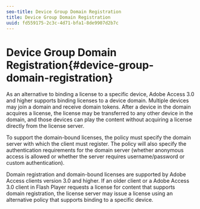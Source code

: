 ```yaml
---
seo-title: Device Group Domain Registration
title: Device Group Domain Registration
uuid: fd559175-2c3c-4d71-bfa1-8de9907d2b7c
---
```


# Device Group Domain Registration{#device-group-domain-registration}

As an alternative to binding a license to a specific device, Adobe Access 3.0 and higher supports binding licenses to a device domain. Multiple devices may join a domain and receive domain tokens. After a device in the domain acquires a license, the license may be transferred to any other device in the domain, and those devices can play the content without acquiring a license directly from the license server.

To support the domain-bound licenses, the policy must specify the domain server with which the client must register. The policy will also specify the authentication requirements for the domain server (whether anonymous access is allowed or whether the server requires username/password or custom authentication).

Domain registration and domain-bound licenses are supported by Adobe Access clients version 3.0 and higher. If an older client or a Adobe Access 3.0 client in Flash Player requests a license for content that supports domain registration, the license server may issue a license using an alternative policy that supports binding to a specific device. 
